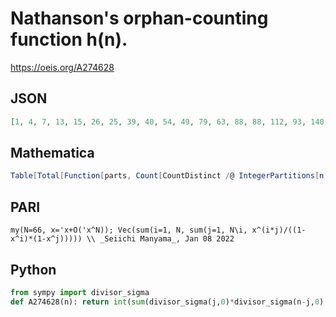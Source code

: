 # Nathanson's orphan\-counting function h\(n\)\.
https://oeis.org/A274628
## JSON
```JSON
[1, 4, 7, 13, 15, 26, 25, 39, 40, 54, 49, 79, 63, 88, 88, 112, 93, 140, 109, 159, 142, 170, 143, 224, 168, 216, 202, 255, 199, 304, 219, 308, 268, 316, 274, 404, 281, 370, 338, 438, 323, 484, 345, 481, 433, 484, 389, 611, 422, 566, 492, 607, 459, 684, 508, 692]
```
## Mathematica
```Mathematica
Table[Total[Function[parts, Count[CountDistinct /@ IntegerPartitions[n, All, parts], 2]] /@ Subsets[Range[n], {2}]] + 2 DivisorSigma[1, n] - DivisorSigma[0, n], {n, 1, 100}] (* _Eric Rowland_, May 26 2018 *)
```
## PARI
```PARI
my(N=66, x='x+O('x^N)); Vec(sum(i=1, N, sum(j=1, N\i, x^(i*j)/((1-x^i)*(1-x^j))))) \\ _Seiichi Manyama_, Jan 08 2022
```
## Python
```Python
from sympy import divisor_sigma
def A274628(n): return int(sum(divisor_sigma(j,0)*divisor_sigma(n-j,0) for j in range(1,(n-1>>1)+1)) + ((divisor_sigma(n+1>>1,0)**2 if n-1&1 else 0)-divisor_sigma(n,0)+3*divisor_sigma(n)>>1)) # _Chai Wah Wu_, Aug 30 2024
```

